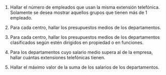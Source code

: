 1. Hallar el número de empleados que usan la misma extensión telefónica. Solamente se desea mostrar aquellos grupos que tienen más de 1 empleado.

2. Para cada centro, hallar los presupuestos medios de los departamentos.

3. Para cada centro, hallar los presupuestos medios de los departamentos clasificados según estén dirigidos en propiedad o en funciones.

4. Para los departamentos cuyo salario medio supera al de la empresa, hallar cuántas extensiones telefónicas tienen.

5. Hallar el máximo valor de la suma de los salarios de los departamentos.
